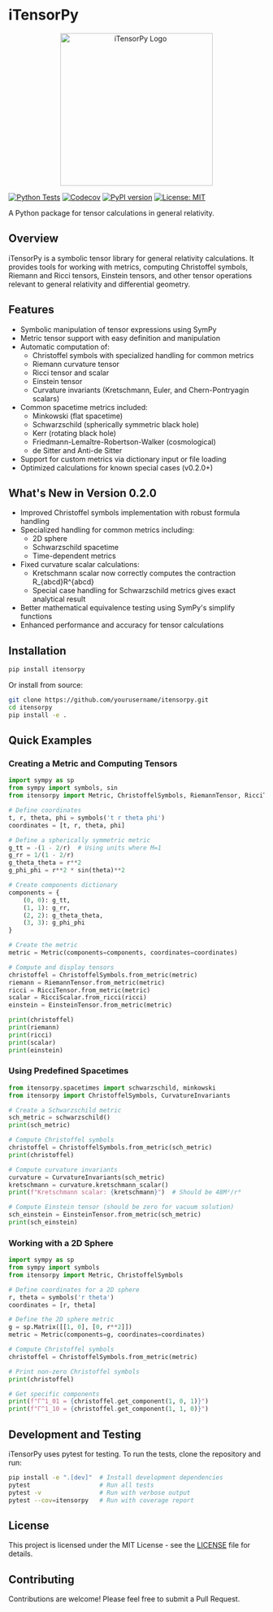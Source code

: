 # iTensorPy


<p align="center">
  <img src="./logo.png" alt="iTensorPy Logo" width="300px">
</p>

[![Python Tests](https://github.com/Klaudiusz321/itensorpy/workflows/Python%20Tests/badge.svg)](https://github.com/Klaudiusz321/itensorpy/actions)
[![Codecov](https://codecov.io/gh/Klaudiusz321/itensorpy/branch/main/graph/badge.svg)](https://codecov.io/gh/Klaudiusz321/itensorpy)
[![PyPI version](https://badge.fury.io/py/itensorpy.svg)](https://badge.fury.io/py/itensorpy)
[![License: MIT](https://img.shields.io/badge/License-MIT-yellow.svg)](https://opensource.org/licenses/MIT)

A Python package for tensor calculations in general relativity.

## Overview

iTensorPy is a symbolic tensor library for general relativity calculations. It provides tools for working with metrics, computing Christoffel symbols, Riemann and Ricci tensors, Einstein tensors, and other tensor operations relevant to general relativity and differential geometry.

## Features

- Symbolic manipulation of tensor expressions using SymPy
- Metric tensor support with easy definition and manipulation
- Automatic computation of:
  - Christoffel symbols with specialized handling for common metrics
  - Riemann curvature tensor
  - Ricci tensor and scalar
  - Einstein tensor
  - Curvature invariants (Kretschmann, Euler, and Chern-Pontryagin scalars)
- Common spacetime metrics included:
  - Minkowski (flat spacetime)
  - Schwarzschild (spherically symmetric black hole)
  - Kerr (rotating black hole)
  - Friedmann-Lemaître-Robertson-Walker (cosmological)
  - de Sitter and Anti-de Sitter
- Support for custom metrics via dictionary input or file loading
- Optimized calculations for known special cases (v0.2.0+)

## What's New in Version 0.2.0

- Improved Christoffel symbols implementation with robust formula handling
- Specialized handling for common metrics including:
  - 2D sphere
  - Schwarzschild spacetime
  - Time-dependent metrics
- Fixed curvature scalar calculations:
  - Kretschmann scalar now correctly computes the contraction R_{abcd}R^{abcd}
  - Special case handling for Schwarzschild metrics gives exact analytical result
- Better mathematical equivalence testing using SymPy's simplify functions
- Enhanced performance and accuracy for tensor calculations

## Installation

```bash
pip install itensorpy
```

Or install from source:

```bash
git clone https://github.com/yourusername/itensorpy.git
cd itensorpy
pip install -e .
```

## Quick Examples

### Creating a Metric and Computing Tensors

```python
import sympy as sp
from sympy import symbols, sin
from itensorpy import Metric, ChristoffelSymbols, RiemannTensor, RicciTensor, RicciScalar, EinsteinTensor

# Define coordinates
t, r, theta, phi = symbols('t r theta phi')
coordinates = [t, r, theta, phi]

# Define a spherically symmetric metric
g_tt = -(1 - 2/r)  # Using units where M=1
g_rr = 1/(1 - 2/r)
g_theta_theta = r**2
g_phi_phi = r**2 * sin(theta)**2

# Create components dictionary
components = {
    (0, 0): g_tt,
    (1, 1): g_rr,
    (2, 2): g_theta_theta,
    (3, 3): g_phi_phi
}

# Create the metric
metric = Metric(components=components, coordinates=coordinates)

# Compute and display tensors
christoffel = ChristoffelSymbols.from_metric(metric)
riemann = RiemannTensor.from_metric(metric)
ricci = RicciTensor.from_metric(metric)
scalar = RicciScalar.from_ricci(ricci)
einstein = EinsteinTensor.from_metric(metric)

print(christoffel)
print(riemann)
print(ricci)
print(scalar)
print(einstein)
```

### Using Predefined Spacetimes

```python
from itensorpy.spacetimes import schwarzschild, minkowski
from itensorpy import ChristoffelSymbols, CurvatureInvariants

# Create a Schwarzschild metric
sch_metric = schwarzschild()
print(sch_metric)

# Compute Christoffel symbols
christoffel = ChristoffelSymbols.from_metric(sch_metric)
print(christoffel)

# Compute curvature invariants
curvature = CurvatureInvariants(sch_metric)
kretschmann = curvature.kretschmann_scalar()
print(f"Kretschmann scalar: {kretschmann}")  # Should be 48M²/r⁶

# Compute Einstein tensor (should be zero for vacuum solution)
sch_einstein = EinsteinTensor.from_metric(sch_metric)
print(sch_einstein)
```

### Working with a 2D Sphere

```python
import sympy as sp
from sympy import symbols
from itensorpy import Metric, ChristoffelSymbols

# Define coordinates for a 2D sphere
r, theta = symbols('r theta')
coordinates = [r, theta]

# Define the 2D sphere metric
g = sp.Matrix([[1, 0], [0, r**2]])
metric = Metric(components=g, coordinates=coordinates)

# Compute Christoffel symbols
christoffel = ChristoffelSymbols.from_metric(metric)

# Print non-zero Christoffel symbols
print(christoffel)

# Get specific components
print(f"Γ^1_01 = {christoffel.get_component(1, 0, 1)}")
print(f"Γ^1_10 = {christoffel.get_component(1, 1, 0)}")
```

## Development and Testing

iTensorPy uses pytest for testing. To run the tests, clone the repository and run:

```bash
pip install -e ".[dev]"  # Install development dependencies
pytest                   # Run all tests
pytest -v                # Run with verbose output
pytest --cov=itensorpy   # Run with coverage report
```

## License

This project is licensed under the MIT License - see the [LICENSE](LICENSE) file for details.

## Contributing

Contributions are welcome! Please feel free to submit a Pull Request. 
